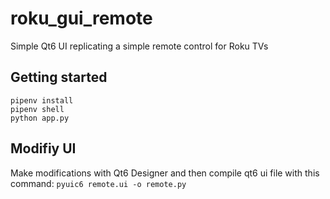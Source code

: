 # roku_gui_remote
Simple Qt6 UI replicating a simple remote control for Roku TVs

## Getting started
```
pipenv install
pipenv shell
python app.py
```

## Modifiy UI
Make modifications with Qt6 Designer and then compile qt6 ui file with this command:
`pyuic6 remote.ui -o remote.py`

